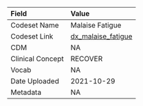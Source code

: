 |Field            |Value              |
|:----------------|:------------------|
|Codeset Name     |Malaise Fatigue    |
|Codeset Link     |[dx_malaise_fatigue](https://github.com/PEDSnet/Variable-Dictionary/blob/main/condition/dx_malaise_fatigue.csv)|
|CDM              |NA                 |
|Clinical Concept |RECOVER            |
|Vocab            |NA                 |
|Date Uploaded    |2021-10-29         |
|Metadata         |NA                 |
